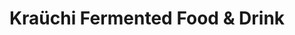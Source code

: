 ---
title: "Kraüchi Fermented Food & Drink"
url: /cottage-grove/krauchi-fermented-food-and-drink/
shop: greengrocer
---